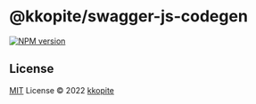 # @kkopite/swagger-js-codegen

[![NPM version](https://img.shields.io/npm/v/@kkopite/swagger-js-codegen?color=a1b858&label=)](https://www.npmjs.com/package/@kkopite/swagger-js-codegen)

## License

[MIT](./LICENSE) License © 2022 [kkopite](https://github.com/action-hong)
